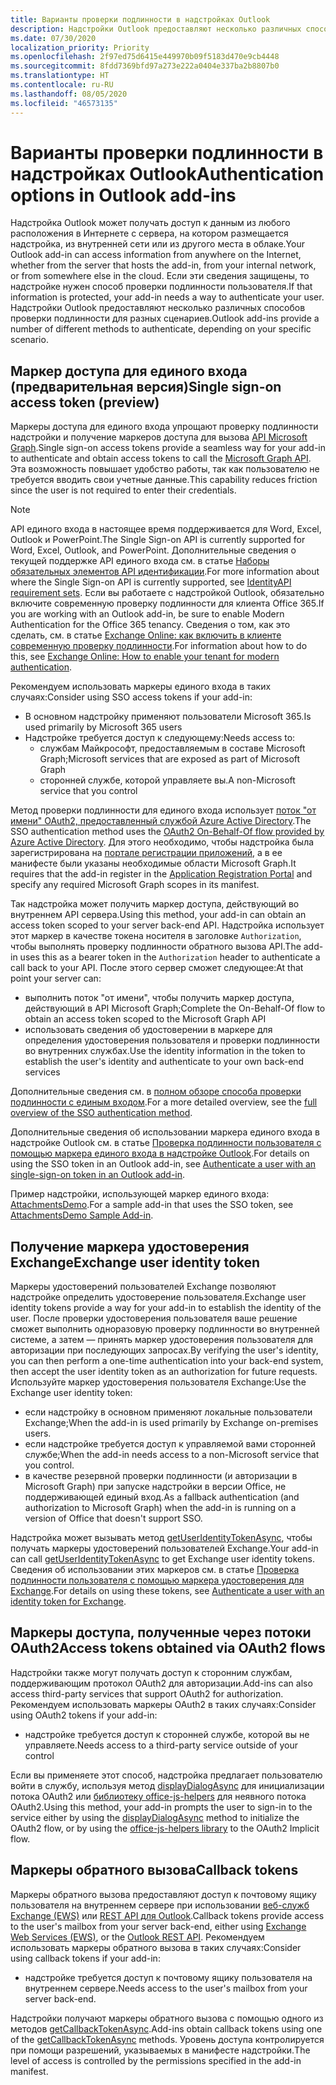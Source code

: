 ```yaml
---
title: Варианты проверки подлинности в надстройках Outlook
description: Надстройки Outlook предоставляют несколько различных способов проверки подлинности для разных сценариев.
ms.date: 07/30/2020
localization_priority: Priority
ms.openlocfilehash: 2f97ed75d6415e449970b09f5183d470e9cb4448
ms.sourcegitcommit: 8fdd7369bfd97a273e222a0404e337ba2b8807b0
ms.translationtype: HT
ms.contentlocale: ru-RU
ms.lasthandoff: 08/05/2020
ms.locfileid: "46573135"
---
```

# <a name="authentication-options-in-outlook-add-ins"></a><span data-ttu-id="57331-103">Варианты проверки подлинности в надстройках Outlook</span><span class="sxs-lookup"><span data-stu-id="57331-103">Authentication options in Outlook add-ins</span></span>

<span data-ttu-id="57331-104">Надстройка Outlook может получать доступ к данным из любого расположения в Интернете с сервера, на котором размещается надстройка, из внутренней сети или из другого места в облаке.</span><span class="sxs-lookup"><span data-stu-id="57331-104">Your Outlook add-in can access information from anywhere on the Internet, whether from the server that hosts the add-in, from your internal network, or from somewhere else in the cloud.</span></span> <span data-ttu-id="57331-105">Если эти сведения защищены, то надстройке нужен способ проверки подлинности пользователя.</span><span class="sxs-lookup"><span data-stu-id="57331-105">If that information is protected, your add-in needs a way to authenticate your user.</span></span> <span data-ttu-id="57331-106">Надстройки Outlook предоставляют несколько различных способов проверки подлинности для разных сценариев.</span><span class="sxs-lookup"><span data-stu-id="57331-106">Outlook add-ins provide a number of different methods to authenticate, depending on your specific scenario.</span></span>

## <a name="single-sign-on-access-token-preview"></a><span data-ttu-id="57331-107">Маркер доступа для единого входа (предварительная версия)</span><span class="sxs-lookup"><span data-stu-id="57331-107">Single sign-on access token (preview)</span></span>

<span data-ttu-id="57331-108">Маркеры доступа для единого входа упрощают проверку подлинности надстройки и получение маркеров доступа для вызова [API Microsoft Graph](/graph/overview).</span><span class="sxs-lookup"><span data-stu-id="57331-108">Single sign-on access tokens provide a seamless way for your add-in to authenticate and obtain access tokens to call the [Microsoft Graph API](/graph/overview).</span></span> <span data-ttu-id="57331-109">Эта возможность повышает удобство работы, так как пользователю не требуется вводить свои учетные данные.</span><span class="sxs-lookup"><span data-stu-id="57331-109">This capability reduces friction since the user is not required to enter their credentials.</span></span>

> [!NOTE]
> <span data-ttu-id="57331-110">API единого входа в настоящее время поддерживается для Word, Excel, Outlook и PowerPoint.</span><span class="sxs-lookup"><span data-stu-id="57331-110">The Single Sign-on API is currently supported for Word, Excel, Outlook, and PowerPoint.</span></span> <span data-ttu-id="57331-111">Дополнительные сведения о текущей поддержке API единого входа см. в статье [Наборы обязательных элементов API идентификации](../reference/requirement-sets/identity-api-requirement-sets.md).</span><span class="sxs-lookup"><span data-stu-id="57331-111">For more information about where the Single Sign-on API is currently supported, see [IdentityAPI requirement sets](../reference/requirement-sets/identity-api-requirement-sets.md).</span></span>
> <span data-ttu-id="57331-112">Если вы работаете с надстройкой Outlook, обязательно включите современную проверку подлинности для клиента Office 365.</span><span class="sxs-lookup"><span data-stu-id="57331-112">If you are working with an Outlook add-in, be sure to enable Modern Authentication for the Office 365 tenancy.</span></span> <span data-ttu-id="57331-113">Сведения о том, как это сделать, см. в статье [Exchange Online: как включить в клиенте современную проверку подлинности](https://social.technet.microsoft.com/wiki/contents/articles/32711.exchange-online-how-to-enable-your-tenant-for-modern-authentication.aspx).</span><span class="sxs-lookup"><span data-stu-id="57331-113">For information about how to do this, see [Exchange Online: How to enable your tenant for modern authentication](https://social.technet.microsoft.com/wiki/contents/articles/32711.exchange-online-how-to-enable-your-tenant-for-modern-authentication.aspx).</span></span>

<span data-ttu-id="57331-114">Рекомендуем использовать маркеры единого входа в таких случаях:</span><span class="sxs-lookup"><span data-stu-id="57331-114">Consider using SSO access tokens if your add-in:</span></span>

- <span data-ttu-id="57331-115">В основном надстройку применяют пользователи Microsoft 365.</span><span class="sxs-lookup"><span data-stu-id="57331-115">Is used primarily by Microsoft 365 users</span></span>
- <span data-ttu-id="57331-116">Надстройке требуется доступ к следующему:</span><span class="sxs-lookup"><span data-stu-id="57331-116">Needs access to:</span></span>
  - <span data-ttu-id="57331-117">службам Майкрософт, предоставляемым в составе Microsoft Graph;</span><span class="sxs-lookup"><span data-stu-id="57331-117">Microsoft services that are exposed as part of Microsoft Graph</span></span>
  - <span data-ttu-id="57331-118">сторонней службе, которой управляете вы.</span><span class="sxs-lookup"><span data-stu-id="57331-118">A non-Microsoft service that you control</span></span>

<span data-ttu-id="57331-119">Метод проверки подлинности для единого входа использует [поток "от имени" OAuth2, предоставленный службой Azure Active Directory](/azure/active-directory/develop/active-directory-v2-protocols-oauth-on-behalf-of).</span><span class="sxs-lookup"><span data-stu-id="57331-119">The SSO authentication method uses the [OAuth2 On-Behalf-Of flow provided by Azure Active Directory](/azure/active-directory/develop/active-directory-v2-protocols-oauth-on-behalf-of).</span></span> <span data-ttu-id="57331-120">Для этого необходимо, чтобы надстройка была зарегистрирована на [портале регистрации приложений](https://apps.dev.microsoft.com/), а в ее манифесте были указаны необходимые области Microsoft Graph.</span><span class="sxs-lookup"><span data-stu-id="57331-120">It requires that the add-in register in the [Application Registration Portal](https://apps.dev.microsoft.com/) and specify any required Microsoft Graph scopes in its manifest.</span></span>

<span data-ttu-id="57331-121">Так надстройка может получить маркер доступа, действующий во внутреннем API сервера.</span><span class="sxs-lookup"><span data-stu-id="57331-121">Using this method, your add-in can obtain an access token scoped to your server back-end API.</span></span> <span data-ttu-id="57331-122">Надстройка использует этот маркер в качестве токена носителя в заголовке `Authorization`, чтобы выполнять проверку подлинности обратного вызова API.</span><span class="sxs-lookup"><span data-stu-id="57331-122">The add-in uses this as a bearer token in the `Authorization` header to authenticate a call back to your API.</span></span> <span data-ttu-id="57331-123">После этого сервер сможет следующее:</span><span class="sxs-lookup"><span data-stu-id="57331-123">At that point your server can:</span></span>

- <span data-ttu-id="57331-124">выполнить поток "от имени", чтобы получить маркер доступа, действующий в API Microsoft Graph;</span><span class="sxs-lookup"><span data-stu-id="57331-124">Complete the On-Behalf-Of flow to obtain an access token scoped to the Microsoft Graph API</span></span>
- <span data-ttu-id="57331-125">использовать сведения об удостоверении в маркере для определения удостоверения пользователя и проверки подлинности во внутренних службах.</span><span class="sxs-lookup"><span data-stu-id="57331-125">Use the identity information in the token to establish the user's identity and authenticate to your own back-end services</span></span>

<span data-ttu-id="57331-126">Дополнительные сведения см. в [полном обзоре способа проверки подлинности с единым входом](../develop/sso-in-office-add-ins.md).</span><span class="sxs-lookup"><span data-stu-id="57331-126">For a more detailed overview, see the [full overview of the SSO authentication method](../develop/sso-in-office-add-ins.md).</span></span>

<span data-ttu-id="57331-127">Дополнительные сведения об использовании маркера единого входа в надстройке Outlook см. в статье [Проверка подлинности пользователя с помощью маркера единого входа в надстройке Outlook](authenticate-a-user-with-an-sso-token.md).</span><span class="sxs-lookup"><span data-stu-id="57331-127">For details on using the SSO token in an Outlook add-in, see [Authenticate a user with an single-sign-on token in an Outlook add-in](authenticate-a-user-with-an-sso-token.md).</span></span>

<span data-ttu-id="57331-128">Пример надстройки, использующей маркер единого входа: [AttachmentsDemo](https://github.com/OfficeDev/outlook-add-in-attachments-demo).</span><span class="sxs-lookup"><span data-stu-id="57331-128">For a sample add-in that uses the SSO token, see [AttachmentsDemo Sample Add-in](https://github.com/OfficeDev/outlook-add-in-attachments-demo).</span></span>

## <a name="exchange-user-identity-token"></a><span data-ttu-id="57331-129">Получение маркера удостоверения Exchange</span><span class="sxs-lookup"><span data-stu-id="57331-129">Exchange user identity token</span></span>

<span data-ttu-id="57331-130">Маркеры удостоверений пользователей Exchange позволяют надстройке определить удостоверение пользователя.</span><span class="sxs-lookup"><span data-stu-id="57331-130">Exchange user identity tokens provide a way for your add-in to establish the identity of the user.</span></span> <span data-ttu-id="57331-131">После проверки удостоверения пользователя ваше решение сможет выполнить одноразовую проверку подлинности во внутренней системе, а затем — принять маркер удостоверения пользователя для авторизации при последующих запросах.</span><span class="sxs-lookup"><span data-stu-id="57331-131">By verifying the user's identity, you can then perform a one-time authentication into your back-end system, then accept the user identity token as an authorization for future requests.</span></span> <span data-ttu-id="57331-132">Используйте маркер удостоверения пользователя Exchange:</span><span class="sxs-lookup"><span data-stu-id="57331-132">Use the Exchange user identity token:</span></span>

- <span data-ttu-id="57331-133">если надстройку в основном применяют локальные пользователи Exchange;</span><span class="sxs-lookup"><span data-stu-id="57331-133">When the add-in is used primarily by Exchange on-premises users.</span></span>
- <span data-ttu-id="57331-134">если надстройке требуется доступ к управляемой вами сторонней службе;</span><span class="sxs-lookup"><span data-stu-id="57331-134">When the add-in needs access to a non-Microsoft service that you control.</span></span>
- <span data-ttu-id="57331-135">в качестве резервной проверки подлинности (и авторизации в Microsoft Graph) при запуске надстройки в версии Office, не поддерживающей единый вход.</span><span class="sxs-lookup"><span data-stu-id="57331-135">As a fallback authentication (and authorization to Microsoft Graph) when the add-in is running on a version of Office that doesn't support SSO.</span></span>

<span data-ttu-id="57331-136">Надстройка может вызывать метод [getUserIdentityTokenAsync](/javascript/api/outlook/office.mailbox#getuseridentitytokenasync-callback--usercontext-), чтобы получать маркеры удостоверений пользователей Exchange.</span><span class="sxs-lookup"><span data-stu-id="57331-136">Your add-in can call [getUserIdentityTokenAsync](/javascript/api/outlook/office.mailbox#getuseridentitytokenasync-callback--usercontext-) to get Exchange user identity tokens.</span></span> <span data-ttu-id="57331-137">Сведения об использовании этих маркеров см. в статье [Проверка подлинности пользователя с помощью маркера удостоверения для Exchange](authenticate-a-user-with-an-identity-token.md).</span><span class="sxs-lookup"><span data-stu-id="57331-137">For details on using these tokens, see [Authenticate a user with an identity token for Exchange](authenticate-a-user-with-an-identity-token.md).</span></span>

## <a name="access-tokens-obtained-via-oauth2-flows"></a><span data-ttu-id="57331-138">Маркеры доступа, полученные через потоки OAuth2</span><span class="sxs-lookup"><span data-stu-id="57331-138">Access tokens obtained via OAuth2 flows</span></span>

<span data-ttu-id="57331-139">Надстройки также могут получать доступ к сторонним службам, поддерживающим протокол OAuth2 для авторизации.</span><span class="sxs-lookup"><span data-stu-id="57331-139">Add-ins can also access third-party services that support OAuth2 for authorization.</span></span> <span data-ttu-id="57331-140">Рекомендуем использовать маркеры OAuth2 в таких случаях:</span><span class="sxs-lookup"><span data-stu-id="57331-140">Consider using OAuth2 tokens if your add-in:</span></span>

- <span data-ttu-id="57331-141">надстройке требуется доступ к сторонней службе, которой вы не управляете.</span><span class="sxs-lookup"><span data-stu-id="57331-141">Needs access to a third-party service outside of your control</span></span>

<span data-ttu-id="57331-142">Если вы применяете этот способ, надстройка предлагает пользователю войти в службу, используя метод [displayDialogAsync](/javascript/api/office/office.ui#displaydialogasync-startaddress--options--callback-) для инициализации потока OAuth2 или [библиотеку office-js-helpers](https://github.com/OfficeDev/office-js-helpers) для неявного потока OAuth2.</span><span class="sxs-lookup"><span data-stu-id="57331-142">Using this method, your add-in prompts the user to sign-in to the service either by using the [displayDialogAsync](/javascript/api/office/office.ui#displaydialogasync-startaddress--options--callback-) method to initialize the OAuth2 flow, or by using the [office-js-helpers library](https://github.com/OfficeDev/office-js-helpers) to the OAuth2 Implicit flow.</span></span>

## <a name="callback-tokens"></a><span data-ttu-id="57331-143">Маркеры обратного вызова</span><span class="sxs-lookup"><span data-stu-id="57331-143">Callback tokens</span></span>

<span data-ttu-id="57331-144">Маркеры обратного вызова предоставляют доступ к почтовому ящику пользователя на внутреннем сервере при использовании [веб-служб Exchange (EWS)](/exchange/client-developer/exchange-web-services/explore-the-ews-managed-api-ews-and-web-services-in-exchange) или [REST API для Outlook](/previous-versions/office/office-365-api/api/version-2.0/use-outlook-rest-api).</span><span class="sxs-lookup"><span data-stu-id="57331-144">Callback tokens provide access to the user's mailbox from your server back-end, either using [Exchange Web Services (EWS)](/exchange/client-developer/exchange-web-services/explore-the-ews-managed-api-ews-and-web-services-in-exchange), or the [Outlook REST API](/previous-versions/office/office-365-api/api/version-2.0/use-outlook-rest-api).</span></span> <span data-ttu-id="57331-145">Рекомендуем использовать маркеры обратного вызова в таких случаях:</span><span class="sxs-lookup"><span data-stu-id="57331-145">Consider using callback tokens if your add-in:</span></span>

- <span data-ttu-id="57331-146">надстройке требуется доступ к почтовому ящику пользователя на внутреннем сервере.</span><span class="sxs-lookup"><span data-stu-id="57331-146">Needs access to the user's mailbox from your server back-end.</span></span>

<span data-ttu-id="57331-147">Надстройки получают маркеры обратного вызова с помощью одного из методов [getCallbackTokenAsync](../reference/objectmodel/preview-requirement-set/office.context.mailbox.md#methods).</span><span class="sxs-lookup"><span data-stu-id="57331-147">Add-ins obtain callback tokens using one of the [getCallbackTokenAsync](../reference/objectmodel/preview-requirement-set/office.context.mailbox.md#methods) methods.</span></span> <span data-ttu-id="57331-148">Уровень доступа контролируется при помощи разрешений, указываемых в манифесте надстройки.</span><span class="sxs-lookup"><span data-stu-id="57331-148">The level of access is controlled by the permissions specified in the add-in manifest.</span></span>
